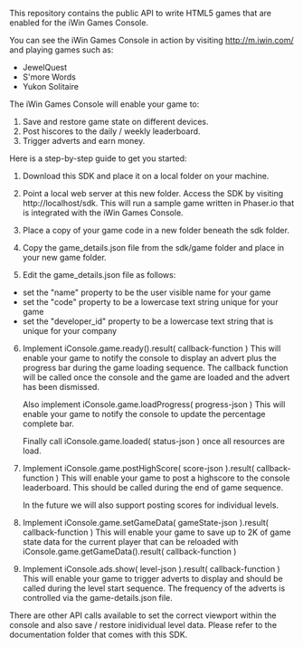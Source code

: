This repository contains the public API to write HTML5 games that are enabled for the iWin Games Console.

You can see the iWin Games Console in action by visiting http://m.iwin.com/ and playing games such as:
- JewelQuest
- S'more Words
- Yukon Solitaire

The iWin Games Console will enable your game to:
1. Save and restore game state on different devices.
2. Post hiscores to the daily / weekly leaderboard.
3. Trigger adverts and earn money.

Here is a step-by-step guide to get you started:

1. Download this SDK and place it on a local folder on your machine.

2. Point a local web server at this new folder. Access the SDK by visiting http://localhost/sdk. 
   This will run a sample game written in Phaser.io that is integrated with the iWin Games Console.

3. Place a copy of your game code in a new folder beneath the sdk folder.

4. Copy the game_details.json file from the sdk/game folder and place in your new game folder.

5. Edit the game_details.json file as follows:
- set the "name" property to be the user visible name for your game
- set the "code" property to be a lowercase text string unique for your game
- set the "developer_id" property to be a lowercase text string that is unique for your company

6. Implement iConsole.game.ready().result( callback-function )
   This will enable your game to notify the console to display an advert plus the progress 
   bar during the game loading sequence. The callback function will be called once the console 
   and the game are loaded and the advert has been dismissed.
   
   Also implement iConsole.game.loadProgress( progress-json )
   This will enable your game to notify the console to update the percentage complete bar.
   
   Finally call iConsole.game.loaded( status-json ) once all resources are load.
   
7. Implement iConsole.game.postHighScore( score-json ).result( callback-function )
   This will enable your game to post a highscore to the console leaderboard. This should 
   be called during the end of game sequence.
   
   In the future we will also support posting scores for individual levels.
   
8. Implement iConsole.game.setGameData( gameState-json ).result( callback-function )
   This will enable your game to save up to 2K of game state data for the current player
   that can be reloaded with iConsole.game.getGameData().result( callback-function )
   
9. Implement iConsole.ads.show( level-json ).result( callback-function )
   This will enable your game to trigger adverts to display and should be called during 
   the level start sequence. The frequency of the adverts is controlled via the 
   game-details.json file.
 
There are other API calls available to set the correct viewport within the console and 
also save / restore inidividual level data. Please refer to the documentation folder
that comes with this SDK.
